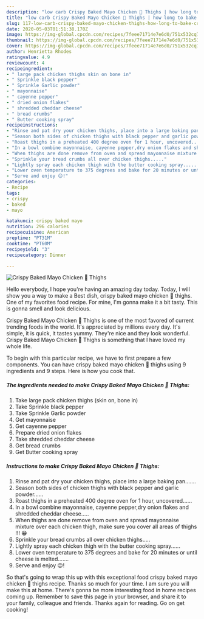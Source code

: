 ```yaml
---
description: "low carb Crispy Baked Mayo Chicken 🍗 Thighs | how long to bake Crispy Baked Mayo Chicken 🍗 Thighs"
title: "low carb Crispy Baked Mayo Chicken 🍗 Thighs | how long to bake Crispy Baked Mayo Chicken 🍗 Thighs"
slug: 117-low-carb-crispy-baked-mayo-chicken-thighs-how-long-to-bake-crispy-baked-mayo-chicken-thighs
date: 2020-05-03T01:51:38.170Z
image: https://img-global.cpcdn.com/recipes/7feee71714e7e6d0/751x532cq70/crispy-baked-mayo-chicken-🍗-thighs-recipe-main-photo.jpg
thumbnail: https://img-global.cpcdn.com/recipes/7feee71714e7e6d0/751x532cq70/crispy-baked-mayo-chicken-🍗-thighs-recipe-main-photo.jpg
cover: https://img-global.cpcdn.com/recipes/7feee71714e7e6d0/751x532cq70/crispy-baked-mayo-chicken-🍗-thighs-recipe-main-photo.jpg
author: Henrietta Rhodes
ratingvalue: 4.9
reviewcount: 4
recipeingredient:
- " large pack chicken thighs skin on bone in"
- " Sprinkle black pepper"
- " Sprinkle Garlic powder"
- " mayonnaise"
- " cayenne pepper"
- " dried onion flakes"
- " shredded cheddar cheese"
- " bread crumbs"
- " Butter cooking spray"
recipeinstructions:
- "Rinse and pat dry your chicken thighs, place into a large baking pan......."
- "Season both sides of chicken thighs with black pepper and garlic powder......"
- "Roast thighs in a preheated 400 degree oven for 1 hour, uncovered......"
- "In a bowl combine mayonnaise, cayenne pepper,dry onion flakes and shredded cheddar cheese....."
- "When thighs are done remove from oven and spread mayonnaise mixture over each chicken thigh, make sure you cover all areas of thighs !!! 😁"
- "Sprinkle your bread crumbs all over chicken thighs....."
- "Lightly spray each chicken thigh with the butter cooking spray......"
- "Lower oven temperature to 375 degrees and bake for 20 minutes or until cheese is melted......."
- "Serve and enjoy 😉!"
categories:
- Recipe
tags:
- crispy
- baked
- mayo

katakunci: crispy baked mayo 
nutrition: 296 calories
recipecuisine: American
preptime: "PT31M"
cooktime: "PT60M"
recipeyield: "3"
recipecategory: Dinner

---
```



![Crispy Baked Mayo Chicken 🍗 Thighs](https://img-global.cpcdn.com/recipes/7feee71714e7e6d0/751x532cq70/crispy-baked-mayo-chicken-🍗-thighs-recipe-main-photo.jpg)

Hello everybody, I hope you're having an amazing day today. Today, I will show you a way to make a Best dish, crispy baked mayo chicken 🍗 thighs. One of my favorites food recipe. For mine, I'm gonna make it a bit tasty. This is gonna smell and look delicious.

Crispy Baked Mayo Chicken 🍗 Thighs is one of the most favored of current trending foods in the world. It's appreciated by millions every day. It's simple, it is quick, it tastes yummy. They're nice and they look wonderful. Crispy Baked Mayo Chicken 🍗 Thighs is something that I have loved my whole life.




To begin with this particular recipe, we have to first prepare a few components. You can have crispy baked mayo chicken 🍗 thighs using 9 ingredients and 9 steps. Here is how you cook that.

<!--inarticleads1-->

##### The ingredients needed to make Crispy Baked Mayo Chicken 🍗 Thighs:

1. Take  large pack chicken thighs (skin on, bone in)
1. Take  Sprinkle black pepper
1. Take  Sprinkle Garlic powder
1. Get  mayonnaise
1. Get  cayenne pepper
1. Prepare  dried onion flakes
1. Take  shredded cheddar cheese
1. Get  bread crumbs
1. Get  Butter cooking spray




<!--inarticleads2-->

##### Instructions to make Crispy Baked Mayo Chicken 🍗 Thighs:

1. Rinse and pat dry your chicken thighs, place into a large baking pan.......
1. Season both sides of chicken thighs with black pepper and garlic powder......
1. Roast thighs in a preheated 400 degree oven for 1 hour, uncovered......
1. In a bowl combine mayonnaise, cayenne pepper,dry onion flakes and shredded cheddar cheese.....
1. When thighs are done remove from oven and spread mayonnaise mixture over each chicken thigh, make sure you cover all areas of thighs !!! 😁
1. Sprinkle your bread crumbs all over chicken thighs.....
1. Lightly spray each chicken thigh with the butter cooking spray......
1. Lower oven temperature to 375 degrees and bake for 20 minutes or until cheese is melted.......
1. Serve and enjoy 😉!




So that's going to wrap this up with this exceptional food crispy baked mayo chicken 🍗 thighs recipe. Thanks so much for your time. I am sure you will make this at home. There's gonna be more interesting food in home recipes coming up. Remember to save this page in your browser, and share it to your family, colleague and friends. Thanks again for reading. Go on get cooking!
